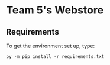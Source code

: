 # Team 5's Webstore

## Requirements

To get the environment set up, type:

	py -m pip install -r requirements.txt